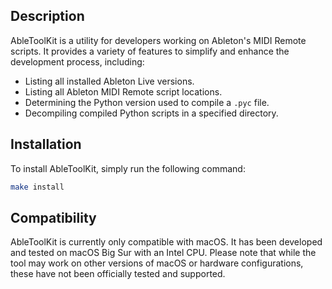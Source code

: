 ## Description

AbleToolKit is a utility for developers working on Ableton's MIDI Remote scripts. It provides a variety of features to simplify and enhance the development process, including:

- Listing all installed Ableton Live versions.
- Listing all Ableton MIDI Remote script locations.
- Determining the Python version used to compile a `.pyc` file.
- Decompiling compiled Python scripts in a specified directory.

## Installation

To install AbleToolKit, simply run the following command:

```bash
make install
```

## Compatibility

AbleToolKit is currently only compatible with macOS.
It has been developed and tested on macOS Big Sur with an Intel CPU. Please note that while the tool may work on other versions of macOS or hardware configurations, these have not been officially tested and supported.
